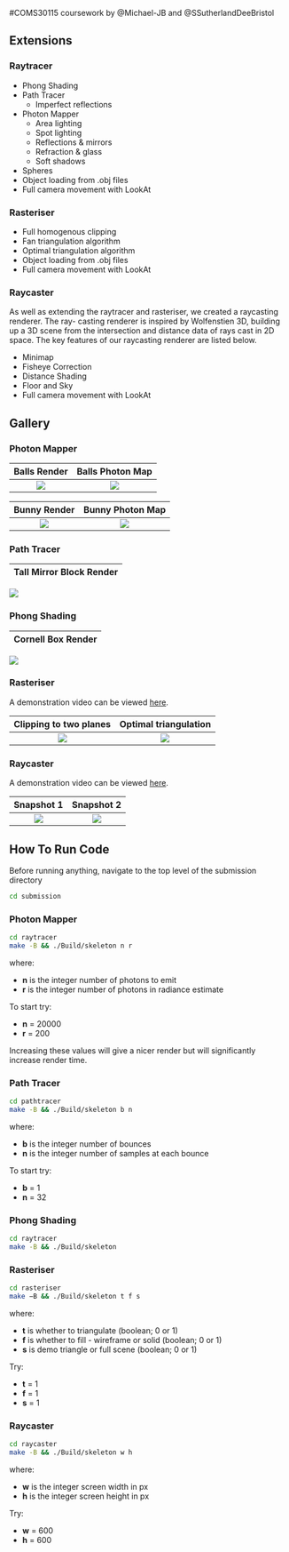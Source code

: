 #COMS30115 coursework by @Michael-JB and @SSutherlandDeeBristol

## Extensions

### Raytracer
* Phong Shading
* Path Tracer
    * Imperfect reflections
* Photon Mapper
    * Area lighting
    * Spot lighting
    * Reflections & mirrors
    * Refraction & glass
    * Soft shadows
* Spheres
* Object loading from .obj files
* Full camera movement with LookAt

### Rasteriser
* Full homogenous clipping
* Fan triangulation algorithm
* Optimal triangulation algorithm
* Object loading from .obj files
* Full camera movement with LookAt

### Raycaster
As well as extending the raytracer and rasteriser, we created a raycasting renderer. The ray- casting renderer is inspired by Wolfenstien 3D, building up a 3D scene from the intersection and distance data of rays cast in 2D space. The key features of our raycasting renderer are listed below.

* Minimap
* Fisheye Correction
* Distance Shading
* Floor and Sky
* Full camera movement with LookAt

## Gallery

### Photon Mapper

Balls Render               |  Balls Photon Map
:-------------------------:|:-------------------------:
![](https://github.com/SSutherlandDeeBristol/computer-graphics-cw/blob/master/submission/images/raytracer/photon%20mapper/photon3.png)  |  ![](https://github.com/SSutherlandDeeBristol/computer-graphics-cw/blob/master/submission/images/raytracer/photon%20mapper/photonmap3.png)

Bunny Render               |  Bunny Photon Map
:-------------------------:|:-------------------------:
![](https://github.com/SSutherlandDeeBristol/computer-graphics-cw/blob/master/submission/images/raytracer/photon%20mapper/photon2.png)  |  ![](https://github.com/SSutherlandDeeBristol/computer-graphics-cw/blob/master/submission/images/raytracer/photon%20mapper/photonmap2.png)

### Path Tracer

Tall Mirror Block Render |
:-----------------------:|
![](https://github.com/SSutherlandDeeBristol/computer-graphics-cw/blob/master/submission/images/raytracer/pathtracer/pathtracer1.png)

### Phong Shading

Cornell Box Render |
:-----------------------:|
![](https://github.com/SSutherlandDeeBristol/computer-graphics-cw/blob/master/submission/images/raytracer/phong%20shading/phong1.png)

### Rasteriser

A demonstration video can be viewed [here](https://www.youtube.com/watch?v=RgAZK1vxCeg).

Clipping to two planes               |  Optimal triangulation
:-------------------------:|:-------------------------:
![](https://github.com/SSutherlandDeeBristol/computer-graphics-cw/blob/master/submission/images/rasteriser/rasteriser1.png)  |  ![](https://github.com/SSutherlandDeeBristol/computer-graphics-cw/blob/master/submission/images/rasteriser/rasteriser2.png)

### Raycaster

A demonstration video can be viewed [here](https://www.youtube.com/watch?v=gmD1RMafxK0).

Snapshot 1 | Snapshot 2
:-------------------------:|:-------------------------:
![](https://github.com/SSutherlandDeeBristol/computer-graphics-cw/blob/master/submission/images/raycaster/raycaster1.png)  |  ![](https://github.com/SSutherlandDeeBristol/computer-graphics-cw/blob/master/submission/images/raycaster/raycaster2.png)

## How To Run Code

Before running anything, navigate to the top level of the submission directory

```bash
cd submission
```

### Photon Mapper

```bash
cd raytracer
make -B && ./Build/skeleton n r
```

where:
* **n** is the integer number of photons to emit
* **r** is the integer number of photons in radiance estimate

To start try:
* **n** = 20000
* **r** = 200

Increasing these values will give a nicer render but will significantly increase render time.

### Path Tracer

```bash
cd pathtracer
make -B && ./Build/skeleton b n
```

where:
* **b** is the integer number of bounces
* **n** is the integer number of samples at each bounce

To start try:
* **b** = 1
* **n** = 32

### Phong Shading

```bash
cd raytracer
make -B && ./Build/skeleton
```

### Rasteriser

```bash
cd rasteriser
make −B && ./Build/skeleton t f s
```

where:
* **t** is whether to triangulate (boolean; 0 or 1)
* **f** is whether to fill - wireframe or solid (boolean; 0 or 1)
* **s** is demo triangle or full scene (boolean; 0 or 1)

Try:
* **t** = 1
* **f** = 1
* **s** = 1

### Raycaster

```bash
cd raycaster
make -B && ./Build/skeleton w h
```

where:
* **w** is the integer screen width in px
* **h** is the integer screen height in px

Try:
* **w** = 600
* **h** = 600